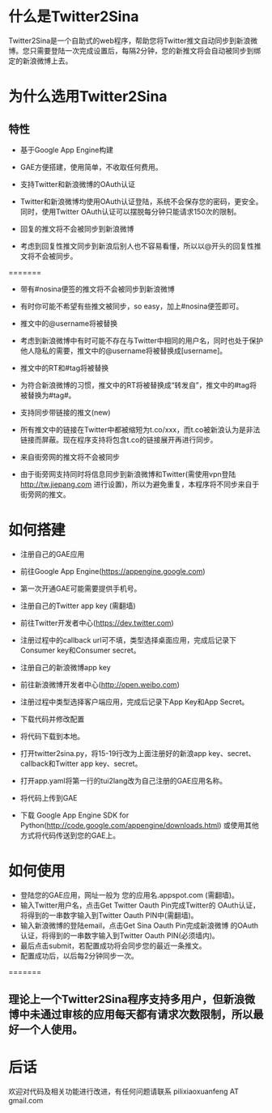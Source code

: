 什么是Twitter2Sina
=============

Twitter2Sina是一个自助式的web程序，帮助您将Twitter推文自动同步到新浪微博。您只需要登陆一次完成设置后，每隔2分钟，您的新推文将会自动被同步到绑定的新浪微博上去。

为什么选用Twitter2Sina
=============

## 特性

- 基于Google App Engine构建
 - GAE方便搭建，使用简单，不收取任何费用。

- 支持Twitter和新浪微博的OAuth认证
 - Twitter和新浪微博均使用OAuth认证登陆，系统不会保存您的密码，更安全。同时，使用Twitter OAuth认证可以摆脱每分钟只能请求150次的限制。
  
- 回复的推文将不会被同步到新浪微博
 - 考虑到回复性推文同步到新浪后别人也不容易看懂，所以以@开头的回复性推文将不会被同步。

=======

- 带有\#nosina便签的推文将不会被同步到新浪微博
 - 有时你可能不希望有些推文被同步，so easy，加上\#nosina便签即可。
  
- 推文中的@username将被替换
 - 考虑到新浪微博中有时可能不存在与Twitter中相同的用户名，同时也处于保护他人隐私的需要，推文中的@username将被替换成[username]。
  
- 推文中的RT和#tag将被替换
 - 为符合新浪微博的习惯，推文中的RT将被替换成“转发自”，推文中的\#tag将被替换为\#tag\#。
  
- 支持同步带链接的推文(new)
 - 所有推文中的链接在Twitter中都被缩短为t.co/xxx，而t.co被新浪认为是非法链接而屏蔽。现在程序支持将包含t.co的链接展开再进行同步。
  
- 来自街旁网的推文将不会被同步
 - 由于街旁网支持同时将信息同步到新浪微博和Twitter(需使用vpn登陆 http://tw.jiepang.com 进行设置)，所以为避免重复，本程序将不同步来自于街旁网的推文。


如何搭建
=============

- 注册自己的GAE应用 
 - 前往Google App Engine(https://appengine.google.com)
 - 第一次开通GAE可能需要提供手机号。
  
- 注册自己的Twitter app key (需翻墙)
 - 前往Twitter开发者中心(https://dev.twitter.com)
 - 注册过程中的callback url可不填，类型选择桌面应用，完成后记录下Consumer key和Consumer secret。	
  
- 注册自己的新浪微博app key
 - 前往新浪微博开发者中心(http://open.weibo.com)
 - 注册过程中类型选择客户端应用，完成后记录下App Key和App Secret。
  
- 下载代码并修改配置
 - 将代码下载到本地。
 - 打开twitter2sina.py，将15-19行改为上面注册好的新浪app key、secret、callback和Twitter app key、secret。
 - 打开app.yaml将第一行的tui2lang改为自己注册的GAE应用名称。
  
- 将代码上传到GAE
 - 下载 Google App Engine SDK for Python(http://code.google.com/appengine/downloads.html) 或使用其他方式将代码传送到您的GAE上。
  
如何使用
=============

- 登陆您的GAE应用，网址一般为 您的应用名.appspot.com (需翻墙)。
- 输入Twitter用户名，点击Get Twitter Oauth Pin完成Twitter的 
OAuth认证，将得到的一串数字输入到Twitter Oauth PIN中(需翻墙)。
- 输入新浪微博的登陆email，点击Get Sina Oauth Pin完成新浪微博
的OAuth认证，将得到的一串数字输入到Twitter Oauth PIN(必须墙内)。
- 最后点击submit，若配置成功将会同步您的最近一条推文。
- 配置成功后，以后每2分钟同步一次。


=======

## 理论上一个Twitter2Sina程序支持多用户，但新浪微博中未通过审核的应用每天都有请求次数限制，所以最好一个人使用。

后话
=============
  
欢迎对代码及相关功能进行改进，有任何问题请联系 pilixiaoxuanfeng AT gmail.com
